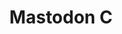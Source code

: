 ---
title: Mastodon C
link: http://www.mastodonc.com
logo: mastodon_c.png

# Events sponsored denoted by `<hackday>` and sponsorship amount/resource
events:
  01-london: "Cloud computing time"
---